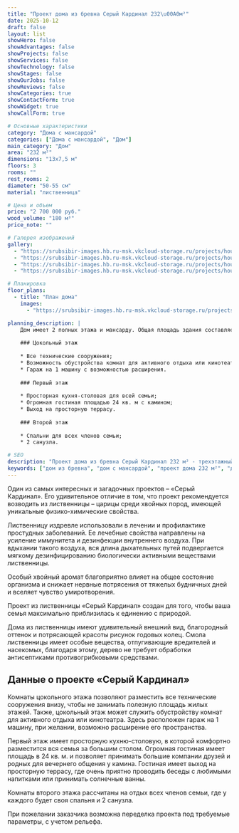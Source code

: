 ```yaml
---
title: "Проект дома из бревна Серый Кардинал 232\u00A0м²"
date: 2025-10-12
draft: false
layout: list
showHero: false
showAdvantages: false
showProjects: false
showServices: false
showTechnology: false
showStages: false
showOurJobs: false
showReviews: false
showCategories: true
showContactForm: true
showWidget: true
showCallForm: true

# Основные характеристики
category: "Дома с мансардой"
categories: ["Дома с мансардой", "Дом"]
main_category: "Дом"
area: "232 м²"
dimensions: "13x7,5 м"
floors: 3
rooms: ""
rest_rooms: 2
diameter: "50-55 см"
material: "лиственница"

# Цена и объем
price: "2 700 000 руб."
wood_volume: "180 м³"
price_note: ""

# Галерея изображений
gallery:
  - "https://srubsibir-images.hb.ru-msk.vkcloud-storage.ru/projects/houses/kardinal-232/kardinal-232-1.jpg"
  - "https://srubsibir-images.hb.ru-msk.vkcloud-storage.ru/projects/houses/kardinal-232/kardinal-232-2.jpg"
  - "https://srubsibir-images.hb.ru-msk.vkcloud-storage.ru/projects/houses/kardinal-232/kardinal-232-3.jpg"
  - "https://srubsibir-images.hb.ru-msk.vkcloud-storage.ru/projects/houses/kardinal-232/kardinal-232-4.jpg"

# Планировка
floor_plans:
  - title: "План дома"
    images:
      - "https://srubsibir-images.hb.ru-msk.vkcloud-storage.ru/projects/houses/kardinal-232/kardinal-232-4.jpg"

planning_description: |
    Дом имеет 2 полных этажа и мансарду. Общая площадь здания составляет порядка 230 м². Проект создан для комфортного проживания семьи из четырех человек.
    
    ### Цокольный этаж
    
    * Все технические сооружения;
    * Возможность обустройства комнат для активного отдыха или кинотеатра;
    * Гараж на 1 машину с возможностью расширения.
    
    ### Первый этаж
    
    * Просторная кухня-столовая для всей семьи;
    * Огромная гостиная площадью 24 кв. м с камином;
    * Выход на просторную террасу.
    
    ### Второй этаж
    
    * Спальни для всех членов семьи;
    * 2 санузла.

# SEO
description: "Проект дома из бревна Серый Кардинал 232 м² - трехэтажный дом с мансардой из лиственницы с гаражом, террасой и просторной гостиной. Диаметр бревна 50-55 см."
keywords: ["дом из бревна", "дом с мансардой", "проект дома 232 м²", "дом из лиственницы", "трехэтажный дом"]
---
```


Один из самых интересных и загадочных проектов – «Серый Кардинал». Его удивительное отличие в том, что проект рекомендуется возводить из лиственницы – царицы среди хвойных пород, имеющей уникальные физико-химические свойства.

Лиственницу издревле использовали в лечении и профилактике простудных заболеваний. Ее лечебные свойства направлены на усиление иммунитета и дезинфекции внутреннего воздуха. При вдыхании такого воздуха, вся длина дыхательных путей подвергается мягкому дезинфицированию биологически активными веществами лиственницы.

Особый хвойный аромат благоприятно влияет на общее состояние организма и снижает нервные потрясения от тяжелых будничных дней и вселяет чувство умиротворения.

Проект из лиственницы «Серый Кардинал» создан для того, чтобы ваша семья максимально приблизилась к единению с природой.

Дома из лиственницы имеют удивительный внешний вид, благородный оттенок и потрясающей красоты рисунок годовых колец. Смола лиственницы имеет особые вещества, отпугивающие вредителей и насекомых, благодаря этому, дерево не требует обработки антисептиками противогрибковыми средствами.

## Данные о проекте «Серый Кардинал»

Комнаты цокольного этажа позволяют разместить все технические сооружения внизу, чтобы не занимать полезную площадь жилых этажей. Также, цокольный этаж может служить обустройству комнат для активного отдыха или кинотеатра. Здесь расположен гараж на 1 машину, при желании, возможно расширение его пространства.

Первый этаж имеет просторную кухню-столовую, в которой комфортно разместится вся семья за большим столом. Огромная гостиная имеет площадь в 24 кв. м. и позволяет принимать большие компании друзей и родных для вечернего общения у камина. Гостиная имеет выход на просторную террасу, где очень приятно проводить беседы с любимыми напитками или принимать солнечные ванны.

Комнаты второго этажа рассчитаны на отдых всех членов семьи, где у каждого будет своя спальня и 2 санузла.

При пожелании заказчика возможна переделка проекта под требуемые параметры, с учетом рельефа.